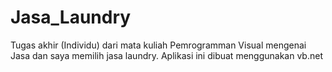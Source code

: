 # Jasa_Laundry
Tugas akhir (Individu) dari mata kuliah Pemrogramman Visual mengenai Jasa dan saya memilih jasa laundry. Aplikasi ini dibuat menggunakan vb.net
